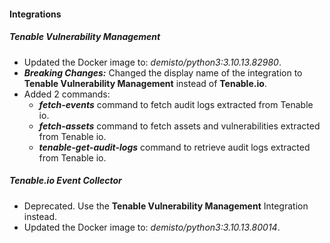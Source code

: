 
#### Integrations

##### Tenable Vulnerability Management


- Updated the Docker image to: *demisto/python3:3.10.13.82980*.
- ***Breaking Changes:*** Changed the display name of the integration to **Tenable Vulnerability Management** instead of **Tenable.io**.
- Added 2 commands:
  - ***fetch-events*** command to fetch audit logs extracted from Tenable io.
  - ***fetch-assets*** command to fetch assets and vulnerabilities extracted from Tenable io.
  - ***tenable-get-audit-logs*** command to retrieve audit logs extracted from Tenable io.

##### Tenable.io Event Collector

- Deprecated. Use the **Tenable Vulnerability Management** Integration instead.
- Updated the Docker image to: *demisto/python3:3.10.13.80014*.
